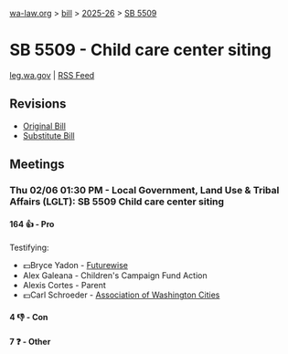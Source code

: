 [wa-law.org](/) > [bill](/bill/) > [2025-26](/bill/2025-26/) > [SB 5509](/bill/2025-26/sb/5509/)

# SB 5509 - Child care center siting
[leg.wa.gov](https://app.leg.wa.gov/billsummary?BillNumber=5509&Year=2025&Initiative=false) | [RSS Feed](./rss.xml)

## Revisions
* [Original Bill](1/)
* [Substitute Bill](S/)

## Meetings
### Thu 02/06 01:30 PM - Local Government, Land Use & Tribal Affairs (LGLT): SB 5509 Child care center siting
#### 164 👍 - Pro
Testifying:
* 💵Bryce Yadon - [Futurewise](/org/futurewise/)
* Alex Galeana - Children's Campaign Fund Action
* Alexis Cortes - Parent
* 💵Carl Schroeder - [Association of Washington Cities](/org/association_of_washington_cities/)

#### 4 👎 - Con

#### 7 ❓ - Other
